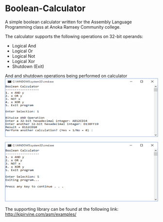 # Boolean-Calculator

A simple boolean calculator written for the Assembly Language Programming class at Anoka Ramsey Community college.

The calculator supports the following operations on 32-bit operands:
  - Logical And
  - Logical Or
  - Logical Not
  - Logical Xor
  - Shutdown (Exit)
  
  And and shutdown operations being performed on calculator
 ![Boolean Calculator](/Git_Images/And.png?raw=true "Boolean Calculator")
 
 ![Boolean Calculator](/Git_Images/Exit.png?raw=true "Boolean Calculator")

The supporting library can be found at the following link: http://kipirvine.com/asm/examples/
